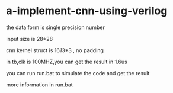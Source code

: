 # a-implement-cnn-using-verilog

the data form is single precision number

input size is 28*28

cnn kernel struct is 16*1*3*3 , no padding

in tb,clk is 100MHZ,you can get the result in 1.6us

you can run run.bat to simulate the code and get the result

more information in run.bat
